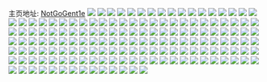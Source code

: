 主页地址: [NotGoGent1e](https://weibo.com/u/7769662075) 
![](https://wx4.sinaimg.cn/mw2000/008tOI2fly1h9qqg2t0gyj32c02c01kz.jpg) 
![](https://wx4.sinaimg.cn/mw2000/008tOI2fly1h9qqg3he34j30wi1ycq9c.jpg) 
![](https://wx4.sinaimg.cn/mw2000/008tOI2fly1h9qqg47lz7j326s26shdt.jpg) 
![](https://wx4.sinaimg.cn/mw2000/008tOI2fly1h9qqg1dgwej30p81dlgyp.jpg) 
![](https://wx4.sinaimg.cn/mw2000/008tOI2fly1h9qqhvrgxnj30wi1yc1b5.jpg) 
![](https://wx4.sinaimg.cn/mw2000/008tOI2fly1h9qit603s1j31401e0kan.jpg) 
![](https://wx4.sinaimg.cn/mw2000/008tOI2fly1h9pzahvthjj30wi0kggnc.jpg) 
![](https://wx4.sinaimg.cn/mw2000/008tOI2fly1h9lpg3hr56j30u011en18.jpg) 
![](https://wx4.sinaimg.cn/mw2000/008tOI2fly1h9hpenk5c8j30u00u0105.jpg) 
![](https://wx4.sinaimg.cn/mw2000/008tOI2fly1h9hpemsrhnj30u00u0dow.jpg) 
![](https://wx4.sinaimg.cn/mw2000/008tOI2fly1h9hpeghcsvj32c02c0b2a.jpg) 
![](https://wx4.sinaimg.cn/mw2000/008tOI2fly1h9hpen5j6nj30u00u0tgt.jpg) 
![](https://wx4.sinaimg.cn/mw2000/008tOI2fly1h9hpekbtngj32c02c0qv5.jpg) 
![](https://wx4.sinaimg.cn/mw2000/008tOI2fly1h9hpemh9rcj30u00u0gvp.jpg) 
![](https://wx4.sinaimg.cn/mw2000/008tOI2fly1h9hpehcb5nj31ei1eitu0.jpg) 
![](https://wx4.sinaimg.cn/mw2000/008tOI2fly1h9hpeiyqx7j32c02c07wi.jpg) 
![](https://wx4.sinaimg.cn/mw2000/008tOI2fly1h9hpelt0fnj32c02c0u0x.jpg) 
![](https://wx4.sinaimg.cn/mw2000/008tOI2fly1h9ho1j1ixsj31900u0wpp.jpg) 
![](https://wx4.sinaimg.cn/mw2000/008tOI2fly1h9ho1jg6i9j30u01904dd.jpg) 
![](https://wx4.sinaimg.cn/mw2000/008tOI2fly1h9ho1jxcb9j30u0190ttk.jpg) 
![](https://wx4.sinaimg.cn/mw2000/008tOI2fly1h9ho1imsv7j30u0190dzf.jpg) 
![](https://wx4.sinaimg.cn/mw2000/008tOI2fly1h9ffuczk4hj31rd2dqe81.jpg) 
![](https://wx4.sinaimg.cn/mw2000/008tOI2fly1h9ffuc5bgij30zk0wv43n.jpg) 
![](https://wx4.sinaimg.cn/mw2000/008tOI2fly1h9ffugmlayj30ku0m3n1e.jpg) 
![](https://wx4.sinaimg.cn/mw2000/008tOI2fly1h9d5edaxpjj30wi18tdlb.jpg) 
![](https://wx4.sinaimg.cn/mw2000/008tOI2fly1h9d5eds58jj30wi168wj0.jpg) 
![](https://wx4.sinaimg.cn/mw2000/008tOI2fly1h9d5ecptsfj30eh0kgq3r.jpg) 
![](https://wx4.sinaimg.cn/mw2000/008tOI2fly1h9hnz7naimj30xi1pcne3.jpg) 
![](https://wx4.sinaimg.cn/mw2000/008tOI2fly1h9aokckyf7j30v31kw4ah.jpg) 
![](https://wx4.sinaimg.cn/mw2000/008tOI2fly1h9aokbmd9wj30xi1pcdvm.jpg) 
![](https://wx4.sinaimg.cn/mw2000/008tOI2fly1h9aokb2l3ij30m80rs4b3.jpg) 
![](https://wx4.sinaimg.cn/mw2000/008tOI2fly1h916nk859bj30u00u010g.jpg) 
![](https://wx4.sinaimg.cn/mw2000/008tOI2fly1h916nkub2wj30u00u010b.jpg) 
![](https://wx4.sinaimg.cn/mw2000/008tOI2fly1h901bmtmffj30u0142thv.jpg) 
![](https://wx4.sinaimg.cn/mw2000/008tOI2fly1h901ble8t6j30u0140nfs.jpg) 
![](https://wx4.sinaimg.cn/mw2000/008tOI2fly1h8xshyj4clj323f2sknpd.jpg) 
![](https://wx4.sinaimg.cn/mw2000/008tOI2fly1h8xshz6lyvj32c02c04qq.jpg) 
![](https://wx4.sinaimg.cn/mw2000/008tOI2fly1h8xshxu79nj328c28c1ky.jpg) 
![](https://wx4.sinaimg.cn/mw2000/008tOI2fly1h8xf5pk18tj30u00u4n10.jpg) 
![](https://wx4.sinaimg.cn/mw2000/008tOI2fly1h8v2vwdadzj30xi1pcqjp.jpg) 
![](https://wx4.sinaimg.cn/mw2000/008tOI2fly1h8v2vvlb14j30xi1pcwus.jpg) 
![](https://wx4.sinaimg.cn/mw2000/008tOI2fly1h8v2vx09i4j30xi1pcasb.jpg) 
![](https://wx4.sinaimg.cn/mw2000/008tOI2fly1h8rz8tnbffj32o0387x6r.jpg) 
![](https://wx4.sinaimg.cn/mw2000/008tOI2fly1h8rz8ule16j32o03k0x6p.jpg) 
![](https://wx4.sinaimg.cn/mw2000/008tOI2fly1h8rz8se7qtj30wi1ln49b.jpg) 
![](https://wx4.sinaimg.cn/mw2000/008tOI2fly1h8rz8xrmlvj31401vxduu.jpg) 
![](https://wx4.sinaimg.cn/mw2000/008tOI2fly1h8rz24soraj30wb1l1488.jpg) 
![](https://wx4.sinaimg.cn/mw2000/008tOI2fly1h8rz252vjoj30wi1f7tjd.jpg) 
![](https://wx4.sinaimg.cn/mw2000/008tOI2fly1h8rz25bmicj30zo1l9n07.jpg) 
![](https://wx4.sinaimg.cn/mw2000/008tOI2fly1h8rz25nrsgj30zk1opq8a.jpg) 
![](https://wx4.sinaimg.cn/mw2000/008tOI2fly1h8rz25wf0oj30k00b93z5.jpg) 
![](https://wx4.sinaimg.cn/mw2000/008tOI2fly1h8rz264yjaj31ji0sjk6b.jpg) 
![](https://wx4.sinaimg.cn/mw2000/008tOI2fly1h8rz26evfoj30zo1q6qdn.jpg) 
![](https://wx4.sinaimg.cn/mw2000/008tOI2fly1h8rz26oqlxj30wi1ln49b.jpg) 
![](https://wx4.sinaimg.cn/mw2000/008tOI2fly1h8rz27mjjpj30wi1ycqkz.jpg) 
![](https://wx4.sinaimg.cn/mw2000/008tOI2fly1h8rz24btluj30wi1yckjl.jpg) 
![](https://wx4.sinaimg.cn/mw2000/008tOI2fly1h8rz27zwv9j30wi17cjxq.jpg) 
![](https://wx4.sinaimg.cn/mw2000/008tOI2fly1h8rz288tx2j30wi17cwjv.jpg) 
![](https://wx4.sinaimg.cn/mw2000/008tOI2fly1h8rz210xgwj30k0140774.jpg) 
![](https://wx4.sinaimg.cn/mw2000/008tOI2fly1h8rz13a2mmj31sc2dshdt.jpg) 
![](https://wx4.sinaimg.cn/mw2000/008tOI2fly1h8rz10ov8uj31pc0xindd.jpg) 
![](https://wx4.sinaimg.cn/mw2000/008tOI2fly1h8rz14a16qj31r92cbe81.jpg) 
![](https://wx4.sinaimg.cn/mw2000/008tOI2fly1h8rz15f7k9j32c0340qv7.jpg) 
![](https://wx4.sinaimg.cn/mw2000/008tOI2fly1h8l668dxdyj314v0uo7ow.jpg) 
![](https://wx4.sinaimg.cn/mw2000/008tOI2fly1h8h77ghx3wj30sg47pb29.jpg) 
![](https://wx4.sinaimg.cn/mw2000/008tOI2fly1h8h77hpjspj30sg2mt4py.jpg) 
![](https://wx4.sinaimg.cn/mw2000/008tOI2fly1h8h77jixt1j30sg35s1kx.jpg) 
![](https://wx4.sinaimg.cn/mw2000/008tOI2fly1h8h77kg6c0j32301e0dvb.jpg) 
![](https://wx4.sinaimg.cn/mw2000/008tOI2fly1h8h77ebbc6j32bc1jk1ky.jpg) 
![](https://wx4.sinaimg.cn/mw2000/008tOI2fly1h8h77krd0kj30wi0witbz.jpg) 
![](https://wx4.sinaimg.cn/mw2000/008tOI2fly1h8f2lc7pa1j31kw16oqjt.jpg) 
![](https://wx4.sinaimg.cn/mw2000/008tOI2fly1h8f2la3xtjj30ve0ktafe.jpg) 
![](https://wx4.sinaimg.cn/mw2000/008tOI2fly1h8f2l4y5phj30u00tzk0p.jpg) 
![](https://wx4.sinaimg.cn/mw2000/008tOI2fly1h8f2l5bidyj30of0ofacl.jpg) 
![](https://wx4.sinaimg.cn/mw2000/008tOI2fly1h8f2lbcgeej31jk110tql.jpg) 
![](https://wx4.sinaimg.cn/mw2000/008tOI2fly1h8f2lcwetsj32a62bvqv5.jpg) 
![](https://wx4.sinaimg.cn/mw2000/008tOI2fly1h8f2ldanwtj30vd18f4gb.jpg) 
![](https://wx4.sinaimg.cn/mw2000/008tOI2fly1h8f2ldolccj30u00u0qe3.jpg) 
![](https://wx4.sinaimg.cn/mw2000/008tOI2fly1h8f2leiw7rj30sg3jl1kx.jpg) 
![](https://wx4.sinaimg.cn/mw2000/008tOI2fly1h8f2m34dykj31jk2bcu0x.jpg) 
![](https://wx4.sinaimg.cn/mw2000/008tOI2fly1h8eveey47kj30g30qfgwx.jpg) 
![](https://wx4.sinaimg.cn/mw2000/008tOI2fly1h889ru1mtuj30m80rsdvu.jpg) 
![](https://wx4.sinaimg.cn/mw2000/008tOI2fly1h889rtgkipj30m80rsq9u.jpg) 
![](https://wx4.sinaimg.cn/mw2000/008tOI2fly1h889ruxcfcj30m80rsapp.jpg) 
![](https://wx4.sinaimg.cn/mw2000/008tOI2fly1h889rvbvp0j30m80rsdio.jpg) 
![](https://wx4.sinaimg.cn/mw2000/008tOI2fly1h87x5q0kk4j31610vj46u.jpg) 
![](https://wx4.sinaimg.cn/mw2000/008tOI2fly1h87x5qe5jrj318g0xc48p.jpg) 
![](https://wx4.sinaimg.cn/mw2000/008tOI2fly1h87x5qrcbpj317q0wsn6w.jpg) 
![](https://wx4.sinaimg.cn/mw2000/008tOI2fly1h8677nf1loj30u00wx0zx.jpg) 
![](https://wx4.sinaimg.cn/mw2000/008tOI2fly1h84l8zn2qoj30m80rsqdt.jpg) 
![](https://wx4.sinaimg.cn/mw2000/008tOI2fly1h84l8z06laj30m80rsdsl.jpg) 
![](https://wx4.sinaimg.cn/mw2000/008tOI2fly1h84l8zzn78j30m80rsjtz.jpg) 
![](https://wx4.sinaimg.cn/mw2000/008tOI2fly1h84l90bhxoj30m80rsgvp.jpg) 
![](https://wx4.sinaimg.cn/mw2000/008tOI2fly1h83z3cxkccj310l0p0wsa.jpg) 
![](https://wx4.sinaimg.cn/mw2000/008tOI2fly1h83z39x00lj30so0so15m.jpg) 
![](https://wx4.sinaimg.cn/mw2000/008tOI2fly1h83z3cluqkj30nt0p0dmu.jpg) 
![](https://wx4.sinaimg.cn/mw2000/008tOI2fly1h815527ww1j30u0140gu0.jpg) 
![](https://wx4.sinaimg.cn/mw2000/008tOI2fly1h7zaojytnrj318w0q4dit.jpg) 
![](https://wx4.sinaimg.cn/mw2000/008tOI2fly1h7y106zp4pj30zk1bf0tq.jpg) 
![](https://wx4.sinaimg.cn/mw2000/008tOI2fly1h7y107fh4qj30u0140taz.jpg) 
![](https://wx4.sinaimg.cn/mw2000/008tOI2fly1h7y107pld9j31400u0wew.jpg) 
![](https://wx4.sinaimg.cn/mw2000/008tOI2fly1h7y106gwhfj30u01213z8.jpg) 
![](https://wx4.sinaimg.cn/mw2000/008tOI2fly1h7y1080pffj30zk0np418.jpg) 
![](https://wx4.sinaimg.cn/mw2000/008tOI2fly1h7y108av8bj31610sujsk.jpg) 
![](https://wx4.sinaimg.cn/mw2000/008tOI2fly1h7vwlrzfqpj31yc0wi7wf.jpg) 
![](https://wx4.sinaimg.cn/mw2000/008tOI2fly1h7vwlsf5mvj30u011i10c.jpg) 
![](https://wx4.sinaimg.cn/mw2000/008tOI2fly1h7vwobe90hj31jk111dp7.jpg) 
![](https://wx4.sinaimg.cn/mw2000/008tOI2fly1h7ufgog86mj30wi1blq8n.jpg) 
![](https://wx4.sinaimg.cn/mw2000/008tOI2fly1h7tcz035swj31o02yonpe.jpg) 
![](https://wx4.sinaimg.cn/mw2000/008tOI2fly1h7tcyx9zgpj31o02yonpe.jpg) 
![](https://wx4.sinaimg.cn/mw2000/008tOI2fly1h7tcz2n2pjj32yo1o04qq.jpg) 
![](https://wx4.sinaimg.cn/mw2000/008tOI2fly1h7r8krsk70j31o01407wh.jpg) 
![](https://wx4.sinaimg.cn/mw2000/008tOI2fly1h7qxgjrii8j31o01407c9.jpg) 
![](https://wx4.sinaimg.cn/mw2000/008tOI2fly1h7qxgewon1j32dc35sqv5.jpg) 
![](https://wx4.sinaimg.cn/mw2000/008tOI2fly1h7qxgh9kc9j31s035skjl.jpg) 
![](https://wx4.sinaimg.cn/mw2000/008tOI2fly1h7qxgj9q72j31kw35snpd.jpg) 
![](https://wx4.sinaimg.cn/mw2000/008tOI2fly1h7piwur7hyj328i33zkjm.jpg) 
![](https://wx4.sinaimg.cn/mw2000/008tOI2fly1h7piww4mmjj31r02mnqv6.jpg) 
![](https://wx4.sinaimg.cn/mw2000/008tOI2fly1h7piwwnl4dj30wi0witgp.jpg) 
![](https://wx4.sinaimg.cn/mw2000/008tOI2fly1h7piwtsm4wj30u0140wr7.jpg) 
![](https://wx4.sinaimg.cn/mw2000/008tOI2fly1h7oswby2huj30wi0dqgmy.jpg) 
![](https://wx4.sinaimg.cn/mw2000/008tOI2fly1h7nfpcsoxuj314m0uhwmh.jpg) 
![](https://wx4.sinaimg.cn/mw2000/008tOI2fly1h7md4cas9cj30sg23uqfs.jpg) 
![](https://wx4.sinaimg.cn/mw2000/008tOI2fly1h7k6umrwu9j30u02e77rc.jpg) 
![](https://wx4.sinaimg.cn/mw2000/008tOI2fly1h7k6ulzzy8j31hc0u042k.jpg) 
![](https://wx4.sinaimg.cn/mw2000/008tOI2fly1h7k6un9ox6j31jk1111g0.jpg) 
![](https://wx4.sinaimg.cn/mw2000/008tOI2fly1h7k6unp5dsj31jk0n9wuf.jpg) 
![](https://wx4.sinaimg.cn/mw2000/008tOI2fly1h7irr87iqvj30sg0uon3i.jpg) 
![](https://wx4.sinaimg.cn/mw2000/008tOI2fly1h7e4bmjw53j30wi17cta2.jpg) 
![](https://wx4.sinaimg.cn/mw2000/008tOI2fly1h789p1fn0dj31b31b3abi.jpg) 
![](https://wx4.sinaimg.cn/mw2000/008tOI2fly1h6z68v5340j30wi17cqcw.jpg) 
![](https://wx4.sinaimg.cn/mw2000/008tOI2fly1h6z68uo7xnj30wi17cta9.jpg) 
![](https://wx4.sinaimg.cn/mw2000/008tOI2fly1h6ui88vrc5j31yc1yc79n.jpg) 
![](https://wx4.sinaimg.cn/mw2000/008tOI2fly1h6ui86uib3j30sg13fwrp.jpg) 
![](https://wx4.sinaimg.cn/mw2000/008tOI2fly1h6ui8ah7u7j32142pinmz.jpg) 
![](https://wx4.sinaimg.cn/mw2000/008tOI2fly1h6ui8cryivj31yc1yc1kx.jpg) 
![](https://wx4.sinaimg.cn/mw2000/008tOI2fly1h6pz8w9dtcj30wi0wik4g.jpg) 
![](https://wx4.sinaimg.cn/mw2000/008tOI2fly1h6pz8vsnohj30wi0wigwm.jpg) 
![](https://wx4.sinaimg.cn/mw2000/008tOI2fly1h6og1zsjdij30sg59mtjn.jpg) 
![](https://wx4.sinaimg.cn/mw2000/008tOI2fly1h6mau32gxmj30mu0w6gn0.jpg) 
![](https://wx4.sinaimg.cn/mw2000/008tOI2fly1h6mb3rvo28j30sg25mtb5.jpg) 
![](https://wx4.sinaimg.cn/mw2000/008tOI2fly1h6m2xl3hunj31nq27nwjt.jpg) 
![](https://wx4.sinaimg.cn/mw2000/008tOI2fly1h6m2xfgyrbj31o02801kx.jpg) 
![](https://wx4.sinaimg.cn/mw2000/008tOI2fly1h6i37dejcuj30sg0qa408.jpg) 
![](https://wx4.sinaimg.cn/mw2000/008tOI2fly1h6i37cx5l0j30sg26vh38.jpg) 
![](https://wx4.sinaimg.cn/mw2000/008tOI2fly1h6i3p2wio2j30sg0sgae8.jpg) 
![](https://wx4.sinaimg.cn/mw2000/008tOI2fly1h6i3p3sp6pj31jk2lf1kx.jpg) 
![](https://wx4.sinaimg.cn/mw2000/008tOI2fly1h6i3p4rv20j31hc35c7wh.jpg) 
![](https://wx4.sinaimg.cn/mw2000/008tOI2fly1h6i3p5e2ijj31h635s1kx.jpg) 
![](https://wx4.sinaimg.cn/mw2000/008tOI2fly1h6i359by1nj30rs15ogv6.jpg) 
![](https://wx4.sinaimg.cn/mw2000/008tOI2fly1h6i358e30aj31jk1jkwv4.jpg) 
![](https://wx4.sinaimg.cn/mw2000/008tOI2fly1h6i35ak4mxj31jk1jke81.jpg) 
![](https://wx4.sinaimg.cn/mw2000/008tOI2fly1h6i35bszeyj31jk1jkk0s.jpg) 
![](https://wx4.sinaimg.cn/mw2000/008tOI2fly1h6fs5rpm9fj31r03404qq.jpg) 
![](https://wx4.sinaimg.cn/mw2000/008tOI2fly1h6frr4n3l2j32c02c0kjl.jpg) 
![](https://wx4.sinaimg.cn/mw2000/008tOI2fly1h6fco673k0j30sg26vteh.jpg) 
